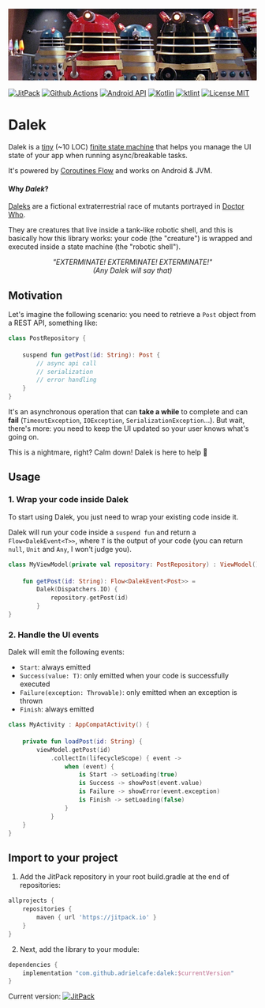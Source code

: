 ![Banner](https://github.com/adrielcafe/dalek/blob/master/banner.jpg?raw=true)

[![JitPack](https://img.shields.io/jitpack/v/github/adrielcafe/dalek.svg?style=for-the-badge)](https://jitpack.io/#adrielcafe/dalek)
[![Github Actions](https://img.shields.io/github/workflow/status/adrielcafe/dalek/main/master?style=for-the-badge)](https://github.com/adrielcafe/dalek/actions)
[![Android API](https://img.shields.io/badge/api-16%2B-yellowgreen.svg?style=for-the-badge)](https://android-arsenal.com/api?level=16)
[![Kotlin](https://img.shields.io/github/languages/top/adrielcafe/dalek.svg?style=for-the-badge&color=orange)](https://kotlinlang.org/)
[![ktlint](https://img.shields.io/badge/code%20style-%E2%9D%A4-FF4081.svg?style=for-the-badge)](https://ktlint.github.io/)
[![License MIT](https://img.shields.io/github/license/adrielcafe/dalek.svg?style=for-the-badge&color=yellow)](https://opensource.org/licenses/MIT)

# Dalek
Dalek is a [tiny](https://github.com/adrielcafe/Dalek/blob/master/dalek/src/main/java/cafe/adriel/dalek/Dalek.kt) (~10 LOC) [finite state machine](https://en.wikipedia.org/wiki/Finite-state_machine) that helps you manage the UI state of your app when running async/breakable tasks.

It's powered by [Coroutines Flow](https://kotlin.github.io/kotlinx.coroutines/kotlinx-coroutines-core/kotlinx.coroutines.flow/-flow/) and works on Android & JVM.

#### Why *Dalek*?
[Daleks](https://en.wikipedia.org/wiki/Dalek) are a fictional extraterrestrial race of mutants portrayed in [Doctor Who](https://en.wikipedia.org/wiki/Doctor_Who).

They are creatures that live inside a tank-like robotic shell, and this is basically how this library works: your code (the "creature") is wrapped and executed inside a state machine (the "robotic shell").

<p align="center">
    <i>"EXTERMINATE! EXTERMINATE! EXTERMINATE!"<br>(Any Dalek will say that)</i>
</p>

## Motivation
Let's imagine the following scenario: you need to retrieve a `Post` object from a REST API, something like:

```kotlin
class PostRepository {

    suspend fun getPost(id: String): Post {
        // async api call
        // serialization
        // error handling
    }
}
```

It's an asynchronous operation that can **take a while** to complete and can **fail** (`TimeoutException`, `IOException`, `SerializationException`...). But wait, there's more: you need to keep the UI updated so your user knows what's going on.

This is a nightmare, right? Calm down! Dalek is here to help :robot:

## Usage

### 1. Wrap your code inside Dalek
To start using Dalek, you just need to wrap your existing code inside it.

Dalek will run your code inside a `suspend fun` and return a `Flow<DalekEvent<T>>`, where `T` is the output of your code (you can return `null`, `Unit` and `Any`, I won't judge you).

```kotlin
class MyViewModel(private val repository: PostRepository) : ViewModel() {

    fun getPost(id: String): Flow<DalekEvent<Post>> =
        Dalek(Dispatchers.IO) {
            repository.getPost(id)
        }
}
```

### 2. Handle the UI events
Dalek will emit the following events:

* `Start`: always emitted
* `Success(value: T)`: only emitted when your code is successfully executed
* `Failure(exception: Throwable)`: only emitted when an exception is thrown
* `Finish`: always emitted

```kotlin
class MyActivity : AppCompatActivity() {

    private fun loadPost(id: String) {
        viewModel.getPost(id)
            .collectIn(lifecycleScope) { event ->
                when (event) {
                    is Start -> setLoading(true)
                    is Success -> showPost(event.value)
                    is Failure -> showError(event.exception)
                    is Finish -> setLoading(false)
                }
            }
    }
}
```

## Import to your project
1. Add the JitPack repository in your root build.gradle at the end of repositories:
```gradle
allprojects {
    repositories {
        maven { url 'https://jitpack.io' }
    }
}
```

2. Next, add the library to your module:
```gradle
dependencies {
    implementation "com.github.adrielcafe:dalek:$currentVersion"
}
```
Current version: [![JitPack](https://img.shields.io/jitpack/v/github/adrielcafe/dalek.svg?style=flat-square)](https://jitpack.io/#adrielcafe/dalek)